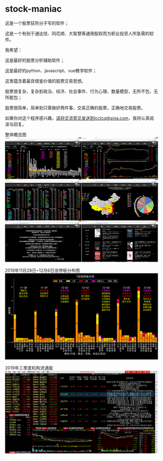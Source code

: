 # stock-maniac
这是一个股票狂热分子写的软件；

这是一个有别于通达信、同花顺、大智慧等通用股软而为职业投资人所急需的软件。

我希望：

这是最好的股票分析辅助软件；

这是最好的python、javascript、vue教学软件；

这里蕴含着最具借鉴价值的股票交易思想。


股票很复杂，复杂到政治、经济、社会事件、行为心理、数量模型，无所不包，无所能包；

股票很简单，简单到只需做好两件事，交易正确的股票，正确地交易股票。

如果你对这个程序感兴趣，请将交流意见发送到lcclcq@sina.com，我将认真阅读与回复。

整体概览图
![整体概览图](https://github.com/tailailcc/stock-maniac/blob/master/whole.png)

2019年11月28日~12月6日涨停板分布图
![2019年11月28日~12月6日涨停板分布图](https://github.com/tailailcc/stock-maniac/blob/master/2019-11-28.png)

2019年三季度机构流通股
![2019年三季度机构流通股](https://github.com/tailailcc/stock-maniac/blob/master/2019%E6%9C%BA%E6%9E%84%E4%B8%89%E5%AD%A3%E5%BA%A6%E6%B5%81%E9%80%9A%E8%82%A11224.png)
